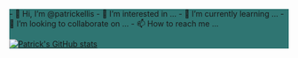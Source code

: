 <div style="background-color:#2f7572">
- 👋 Hi, I’m @patrickellis
- 👀 I’m interested in ...
- 🌱 I’m currently learning ...
- 💞️ I’m looking to collaborate on ...
- 📫 How to reach me ...

<!---
patrickellis/patrickellis is a ✨ special ✨ repository because its `README.md` (this file) appears on your GitHub profile.
You can click the Preview link to take a look at your changes.
--->
[![Patrick's GitHub stats](https://github-readme-stats.vercel.app/api?username=patrickellis&theme=vue-dark&show_icons=true)](https://github.com/patrickellis/github-readme-stats)
<div>
